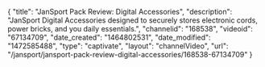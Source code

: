{
    "title": "JanSport Pack Review: Digital Accessories",
    "description": "JanSport Digital Accessories designed to securely stores electronic cords, power bricks, and you daily essentials.",
    "channelid": "168538",
    "videoid": "67134709",
    "date_created": "1464802531",
    "date_modified": "1472585488",
    "type": "captivate",
    "layout": "channelVideo",
    "url": "\/jansport\/jansport-pack-review-digital-accessories\/168538-67134709"
}